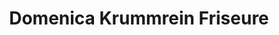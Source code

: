---
title: "Domenica Krummrein Friseure"
url: /pfullingen/domenica-krummrein-friseure/
shop: Friseur
---